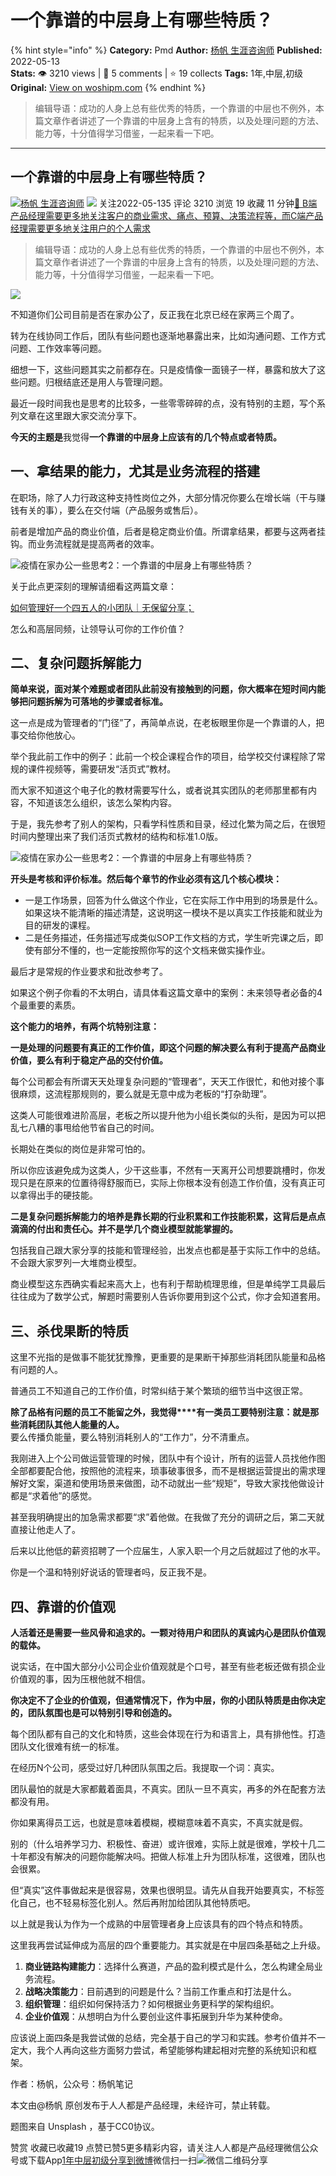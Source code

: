 # 一个靠谱的中层身上有哪些特质？
{% hint style="info" %}
**Category:** Pmd
**Author:** [杨帆 生涯咨询师](https://www.woshipm.com/u/152370)
**Published:** 2022-05-13  
**Stats:** 👁️ 3210 views | 💬 5 comments | ⭐ 19 collects
**Tags:** 1年,中层,初级
**Original:** [View on woshipm.com](https://www.woshipm.com/pmd/5437213.html)
{% endhint %}
> 编辑导语：成功的人身上总有些优秀的特质，一个靠谱的中层也不例外，本篇文章作者讲述了一个靠谱的中层身上含有的特质，以及处理问题的方法、能力等，十分值得学习借鉴，一起来看一下吧。

---

## 一个靠谱的中层身上有哪些特质？

[![](https://static.woshipm.com/pmapp_avatar_20231102205903_6734.jpeg?imageView2/1/w/72/h/72/q/100)](https://www.woshipm.com/u/152370)[杨帆 生涯咨询师](https://www.woshipm.com/u/152370) ![](https://static.woshipm.com/tag/1101_1@2x.png) 关注2022-05-135 评论 3210 浏览 19 收藏 11 分钟[🔗 B端产品经理需要更多地关注客户的商业需求、痛点、预算、决策流程等，而C端产品经理需要更多地关注用户的个人需求](https://ke.qidianla.com/courses/bcpm)

> 编辑导语：成功的人身上总有些优秀的特质，一个靠谱的中层也不例外，本篇文章作者讲述了一个靠谱的中层身上含有的特质，以及处理问题的方法、能力等，十分值得学习借鉴，一起来看一下吧。

![](https://image.woshipm.com/wp-files/2022/05/xO6ApkViNKrGMbf208Ic.jpg)

不知道你们公司目前是否在家办公了，反正我在北京已经在家两三个周了。

转为在线协同工作后，团队有些问题也逐渐地暴露出来，比如沟通问题、工作方式问题、工作效率等问题。

细想一下，这些问题其实之前都存在。只是疫情像一面镜子一样，暴露和放大了这些问题。归根结底还是用人与管理问题。

最近一段时间我也是思考的比较多，一些零零碎碎的点，没有特别的主题，写个系列文章在这里跟大家交流分享下。

**今天的主题是**我觉得**一个靠谱的中层身上应该有的几个特点或者特质。**

## 一、拿结果的能力，尤其是业务流程的搭建

在职场，除了人力行政这种支持性岗位之外，大部分情况你要么在增长端（干与赚钱有关的事），要么在交付端（产品服务或售后）。

前者是增加产品的商业价值，后者是稳定商业价值。所谓拿结果，都要与这两者挂钩。而业务流程就是提高两者的效率。

![疫情在家办公一些思考2：一个靠谱的中层身上有哪些特质？](https://image.woshipm.com/wp-files/2022/05/oZYHM5bhkHLcBKMSxSQY.png)

关于此点更深刻的理解请细看这两篇文章：

[如何管理好一个四五人的小团队｜无保留分享；](http://www.woshipm.com/zhichang/5380371.html)

怎么和高层同频，让领导认可你的工作价值？

## 二、复杂问题拆解能力

**简单来说，面对某个难题或者团队此前没有接触到的问题，你大概率在短时间内能够把问题拆解为可落地的步骤或者标准。**

这一点是成为管理者的“门径”了，再简单点说，在老板眼里你是一个靠谱的人，把事交给你他放心。

举个我此前工作中的例子：此前一个校企课程合作的项目，给学校交付课程除了常规的课件视频等，需要研发“活页式”教材。

而大家不知道这个电子化的教材需要写什么，或者说其实团队的老师那里都有内容，不知道该怎么组织，该怎么架构内容。

于是，我先参考了别人的架构，只看学科性质和目录，经过化繁为简之后，在很短时间内整理出来了我们活页式教材的结构和标准1.0版。

![疫情在家办公一些思考2：一个靠谱的中层身上有哪些特质？](https://image.woshipm.com/wp-files/2022/05/JNu33DyvR9sp8uiIdnd9.png)

**开头是考核和评价标准。然后每个章节的作业必须有这几个核心模块：**

*   一是工作场景，回答为什么做这个作业，它在实际工作中用到的场景是什么。如果这块不能清晰的描述清楚，这说明这一模块不是以真实工作技能和就业为目的研发的课程。
*   二是任务描述，任务描述写成类似SOP工作文档的方式，学生听完课之后，即使有部分不懂的，也一定能按照你写的这个文档来做实操作业。

最后才是常规的作业要求和批改参考了。

如果这个例子你看的不太明白，请具体看这篇文章中的案例：未来领导者必备的4个最重要的素质。

**这个能力的培养，有两个坑特别注意：**

**一是处理的问题要有真正的工作价值，即这个问题的解决要么有利于提高产品商业价值，要么有利于稳定产品的交付价值。**

每个公司都会有所谓天天处理复杂问题的“管理者”，天天工作很忙，和他对接个事很麻烦，这流程那规则的，要么就是无意中成为老板的“打杂助理”。

这类人可能很难进阶高层，老板之所以提升他为小组长类似的头衔，是因为可以把乱七八糟的事甩给他节省自己的时间。

长期处在类似的岗位是非常可怕的。

所以你应该避免成为这类人，少干这些事，不然有一天离开公司想要跳槽时，你发现只是在原来的位置待得舒服而已，实际上你根本没有创造工作价值，没有真正可以拿得出手的硬技能。

**二是复杂问题拆解能力的培养是靠长期的行业积累和工作技能积累，这背后是点点滴滴的付出和责任心。并不是学几个商业模型就能掌握的。**

包括我自己跟大家分享的技能和管理经验，出发点也都是基于实际工作中的总结。不会跟大家罗列一大堆商业模型。

商业模型这东西确实看起来高大上，也有利于帮助梳理思维，但是单纯学工具最后往往成为了数学公式，解题时需要别人告诉你要用到这个公式，你才会知道套用。

## 三、杀伐果断的特质

这里不光指的是做事不能犹犹豫豫，更重要的是果断干掉那些消耗团队能量和品格有问题的人。

普通员工不知道自己的工作价值，时常纠结于某个繁琐的细节当中这很正常。

**除了品格有问题的员工不能留之外，我觉得****有一类员工要特别注意：就是那些消耗团队其他人能量的人。**  
要么传播负能量，要么特别消耗别人的“工作力”，分不清重点。

我刚进入上个公司做运营管理的时候，团队中有个设计，所有的运营人员找他作图全部都要配合他，按照他的流程来，琐事破事很多，而不是根据运营提出的需求理解好文案，渠道和使用场景来做图，动不动就出一些“规矩”，导致大家找他做设计都是“求着他”的感觉。

甚至我明确提出的加急需求都要“求”着他做。在我做了充分的调研之后，第二天就直接让他走人了。

后来以比他低的薪资招聘了一个应届生，人家入职一个月之后就超过了他的水平。

你是一个温和特别好说话的管理者吗，反正我不是。

## 四、靠谱的价值观

**人活着还是需要一些风骨和追求的。一颗对待用户和团队的真诚内心是团队价值观的载体。**

说实话，在中国大部分小公司企业价值观就是个口号，甚至有些老板还做有损企业价值观的事，因为压根他就不相信。

**你决定不了企业的价值观，但通常情况下，作为中层，你的小团队特质是由你决定的，团队氛围也是可以特别引导和创造的。**

每个团队都有自己的文化和特质，这些会体现在行为和语言上，具有排他性。打造团队文化很难有统一的标准。

在经历N个公司，感受过好几种团队氛围之后。我提取一个词：真实。

团队最怕的就是大家都戴着面具，不真实。团队一旦不真实，再多的外在配套方法都没有用。

你如果离得员工远，也就是意味着模糊，模糊意味着不真实，不真实就是假。

别的（什么培养学习力、积极性、奋进）或许很难，实际上就是很难，学校十几二十年都没有解决的问题你能解决吗。把做人标准上升为团队标准，这很难，团队也会很累。

但“真实”这件事做起来是很容易，效果也很明显。请先从自我开始要真实，不标签化自己，也不轻易标签化别人。然后再附加给团队其他特质吧。

以上就是我认为作为一个成熟的中层管理者身上应该具有的四个特点和特质。

这里我再尝试延伸成为高层的四个重要能力。其实就是在中层四条基础之上升级。

1.  **商业链路构建能力**：选择什么赛道，产品的盈利模式是什么，怎么构建全局业务流程。
2.  **战略决策能力**：目前遇到的问题是什么？当前工作重点和打法是什么。
3.  **组织管理**：组织如何保持活力？如何根据业务更科学的架构组织。
4.  **企业价值观**：从想明白为什么要创业这件事拓展到升华为某种使命。

应该说上面四条是我尝试做的总结，完全基于自己的学习和实践。参考价值并不一定大，我个人再向这些方面努力尝试，希望能够构建起相对完整的系统知识和框架。

作者：杨帆，公众号：杨帆笔记

本文由@杨帆 原创发布于人人都是产品经理，未经许可，禁止转载。

题图来自 Unsplash ，基于CC0协议。

赞赏 收藏已收藏19 点赞已赞5更多精彩内容，请关注人人都是产品经理微信公众号或下载App[1年](https://www.woshipm.com/tag/1%e5%b9%b4)[中层](https://www.woshipm.com/tag/%e4%b8%ad%e5%b1%82)[初级](https://www.woshipm.com/tag/%e5%88%9d%e7%ba%a7)[分享到微博](https://service.weibo.com/share/share.php?appkey=2775287854&title=一个靠谱的中层身上有哪些特质？&url=https://www.woshipm.com/pmd/5437213.html&pic=https://image.woshipm.com/wp-files/2022/05/xO6ApkViNKrGMbf208Ic.jpg)微信扫一扫![微信二维码](https://api.pwmqr.com/qrcode/create/?url=https://www.woshipm.com/pmd/5437213.html)分享